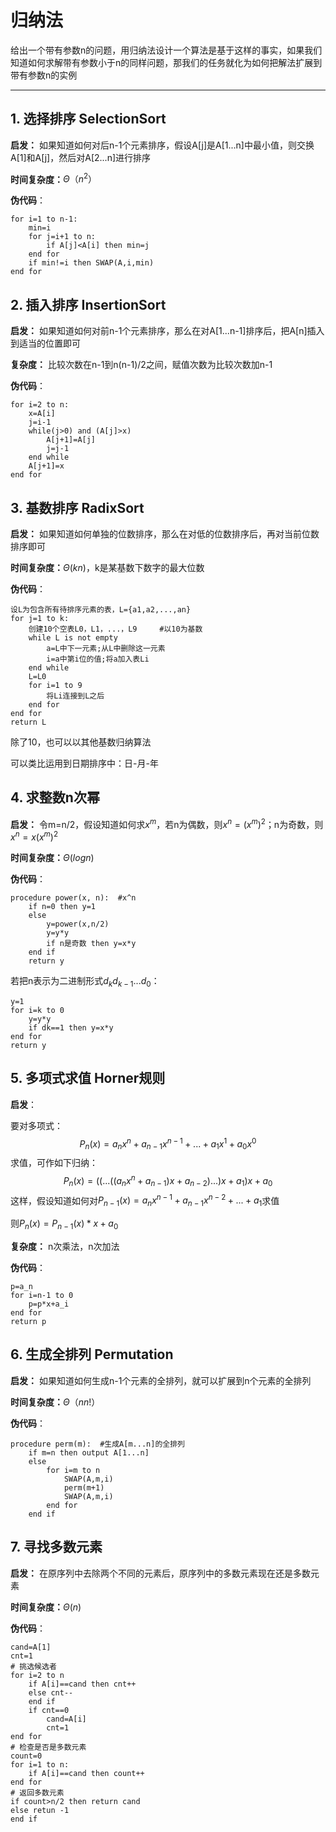 # 归纳法 

给出一个带有参数n的问题，用归纳法设计一个算法是基于这样的事实，如果我们知道如何求解带有参数小于n的同样问题，那我们的任务就化为如何把解法扩展到带有参数n的实例

------

## 1.  选择排序 SelectionSort

**启发：** 如果知道如何对后n-1个元素排序，假设A[j]是A[1...n]中最小值，则交换A[1]和A[j]，然后对A[2...n]进行排序

**时间复杂度：**$\Theta（n^2）$

**伪代码**：

```
for i=1 to n-1:
	min=i
	for j=i+1 to n:
		if A[j]<A[i] then min=j
	end for
	if min!=i then SWAP(A,i,min)
end for
```



## 2.  插入排序 InsertionSort

**启发：** 如果知道如何对前n-1个元素排序，那么在对A[1...n-1]排序后，把A[n]插入到适当的位置即可

**复杂度：** 比较次数在n-1到n(n-1)/2之间，赋值次数为比较次数加n-1

**伪代码**：

```
for i=2 to n:
	x=A[i]
	j=i-1
	while(j>0) and (A[j]>x)
		A[j+1]=A[j]
		j=j-1
	end while
	A[j+1]=x
end for
```



## 3.  基数排序 RadixSort

**启发：** 如果知道如何单独的位数排序，那么在对低的位数排序后，再对当前位数排序即可

**时间复杂度：**$\Theta(kn)$，k是某基数下数字的最大位数

**伪代码**：

```
设L为包含所有待排序元素的表，L={a1,a2,...,an}
for j=1 to k:
	创建10个空表L0，L1，...，L9		#以10为基数
	while L is not empty
		a=L中下一元素;从L中删除这一元素
		i=a中第i位的值;将a加入表Li
	end while
	L=L0
	for i=1 to 9
		将Li连接到L之后
	end for	
end for
return L
```

除了10，也可以以其他基数归纳算法

可以类比运用到日期排序中：日-月-年



##  4.  求整数n次幂 

**启发：** 令m=n/2，假设知道如何求$x^m$，若n为偶数，则$x^n=(x^m)^2$；n为奇数，则$x^n=x(x^m)^2$

**时间复杂度：**$\Theta (log n)$

**伪代码**：

```
procedure power(x, n):	#x^n
    if n=0 then y=1
    else
        y=power(x,n/2)
        y=y*y
        if n是奇数 then y=x*y
    end if
    return y
```

若把n表示为二进制形式$d_{k}d_{k-1}...d_0$：

```
y=1
for i=k to 0
	y=y*y
	if dk==1 then y=x*y
end for
return y
```



## 5.  多项式求值 Horner规则

**启发**：

要对多项式：
$$
P_n(x)=a_nx^n+a_{n-1}x^{n-1}+...+a_1x^1+a_0x^0
$$
求值，可作如下归纳：
$$
P_n(x)=((...((a_nx^n+a_{n-1})x+a_{n-2})...)x+a_1)x+a_0
$$
这样，假设知道如何对$P_{n-1}(x)=a_nx^{n-1}+a_{n-1}x^{n-2}+...+a_1$求值

则$P_n(x)=P_{n-1}(x)*x+a_0$

**复杂度：** n次乘法，n次加法

**伪代码**：

```
p=a_n
for i=n-1 to 0
	p=p*x+a_i
end for
return p
```



## 6.  生成全排列 Permutation

**启发：** 如果知道如何生成n-1个元素的全排列，就可以扩展到n个元素的全排列

**时间复杂度：**$\Theta（nn!）$

**伪代码**：

```
procedure perm(m):	#生成A[m...n]的全排列
    if m=n then output A[1...n]
    else
        for i=m to n
        	SWAP(A,m,i)
        	perm(m+1)
        	SWAP(A,m,i)
        end for
    end if
```



## 7.  寻找多数元素

**启发：** 在原序列中去除两个不同的元素后，原序列中的多数元素现在还是多数元素

**时间复杂度：**$\Theta(n)$

**伪代码**：

```
cand=A[1]
cnt=1
# 挑选候选者
for i=2 to n
	if A[i]==cand then cnt++
	else cnt--
	end if
	if cnt==0
		cand=A[i]
		cnt=1
end for
# 检查是否是多数元素
count=0
for i=1 to n:
	if A[i]==cand then count++
end for
# 返回多数元素
if count>n/2 then return cand
else retun -1
end if
```

